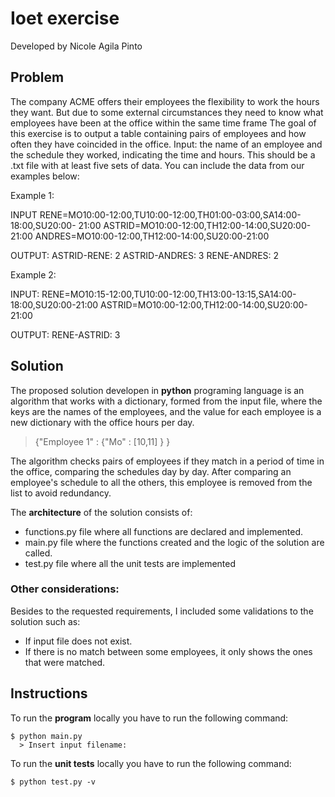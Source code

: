 # Ioet exercise

Developed by Nicole Agila Pinto

## Problem
The company ACME offers their employees the flexibility to work the hours they want. But due to some external circumstances they need to know what employees have been at the office within the same time frame
The goal of this exercise is to output a table containing pairs of employees and how often they have coincided in the office.
Input: the name of an employee and the schedule they worked, indicating the time and hours. This should be a .txt file with at least five sets of data. You can include the data from our examples below:

Example 1:

INPUT
RENE=MO10:00-12:00,TU10:00-12:00,TH01:00-03:00,SA14:00-18:00,SU20:00- 21:00
ASTRID=MO10:00-12:00,TH12:00-14:00,SU20:00-21:00
ANDRES=MO10:00-12:00,TH12:00-14:00,SU20:00-21:00

OUTPUT:
ASTRID-RENE: 2
ASTRID-ANDRES: 3
RENE-ANDRES: 2

Example 2:

INPUT:
RENE=MO10:15-12:00,TU10:00-12:00,TH13:00-13:15,SA14:00-18:00,SU20:00-21:00
ASTRID=MO10:00-12:00,TH12:00-14:00,SU20:00-21:00

OUTPUT:
RENE-ASTRID: 3

## Solution
The proposed solution developen in **python** programing language is an algorithm that works with a dictionary, formed from the input file, where the keys are the names of the employees, and the value for each employee is a new dictionary with the office hours per day.

> {"Employee 1" : {"Mo" : [10,11] } }

The algorithm checks pairs of employees if they match in a period of time in the office, comparing the schedules day by day. After comparing an employee's schedule to all the others, this employee is removed from the list to avoid redundancy.

The **architecture** of the solution consists of:
- functions.py file where all functions are declared and implemented.
- main.py file where the functions created and the logic of the solution are called.
- test.py file where all the unit tests are implemented

### Other considerations:
Besides to the requested requirements, I included some validations to the solution such as:
- If input file does not exist.
- If there is no match between some employees, it only shows the ones that were matched.

## Instructions
To run the **program** locally you have to run the following command:
```
$ python main.py
  > Insert input filename: 
```

To run the **unit tests** locally you have to run the following command:
```
$ python test.py -v
```

